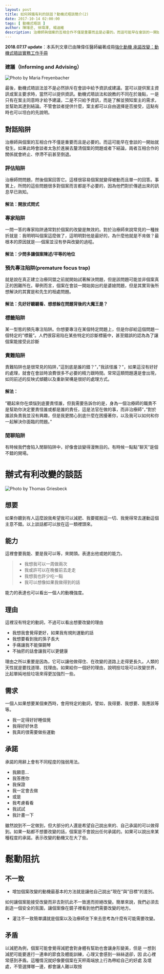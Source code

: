 ```yaml
---
layout: post
title: 如何辨識有利的談話？動機式晤談簡介(2) 
date: 2017-10-14 02:00:00
tags: [ 動機式晤談 ]
author: 陳璿丞, 徐瑋澤, 楊迪維
description: 治療師與個案的互相合作不僅是重要而且是必要的。而這可能早在會談的一開始就發生。如果此時會談者太急於進展去釐清個案的問題或者下結論，兩者互相合作的關係就會終止、停滯不前甚至倒退。
---
```


**2018.07.17 update**：本系列文章已由陳偉任醫師編著成冊[強化動機 承諾改變：動機式晤談實務工作手冊](http://www.books.com.tw/exep/assp.php/poligen/products/0010790177?utm_source=poligen&utm_medium=ap-books&utm_content=recommend&utm_campaign=ap-201807)

### 建議（Informing and Advising）

![Photo by Maria Freyenbacher](https://i.imgur.com/RNbBH53.jpg)

最後，動機式晤談法並不是必然排斥在會談中給予資訊或建議。當可以提供案主資訊或案主要求時，當然可以提供資訊。動機式晤談法和說教的不同在於幾點，一是只有在案主同意時才給予建議，二是不只給予資訊，而是了解並預知案主的需求，並幫助其達到結論。不管會談者提供什麼，案主都可以自由選擇是否接受，這點有時也可以坦白的先說明。

對話陷阱
--------

治療師與個案的互相合作不僅是重要而且是必要的。而這可能早在會談的一開始就發生。如果此時會談者太急於進展去釐清個案的問題或者下結論，兩者互相合作的關係就會終止、停滯不前甚至倒退。

<!--more-->

### 評估陷阱

治療師問問題，然後個案回答它。這樣很容易個案就變得被動而且單一的回答。事實上，所問的這些問題很多對個案而言都是不必要的，因為他們對於傳遞出來的訊息早已熟知。

#### 解法：開放式問式

### 專家陷阱

一問一答的專家陷阱通常對於個案的改變是無效的。對於治療師來說常見的一種挫折就是：我明明叫個案這麼做了，這明明對他是最好的，為什麼他就是不肯做？最根本的原因就是──個案並沒有參與改變的過程。

#### 解法：少問多讓個案陳述/平等的地位

### 預先專注陷阱(premature focus trap)

就是說在真正建立治療同盟之前就開始試著解決問題，但是該問題可能並非個案真正的困難所在。舉例而言，個案在會談一開始拋出的是婆媳問題，但是其實背後所想解決的其實是和先生的相處問題。

#### 解法：先好好聽聽看、想想躲在問題背後的大魔王是？

### 標籤陷阱

某一型態的預先專注陷阱。你想要專注在某個特定問題上，但是你卻給這個問題一個特定的”標籤”。人們很容易陷在某些特定的診斷標籤中，甚至錯誤的認為為了讓個案能接受此診斷

### 責難陷阱

責難陷阱也是很常見的陷阱，”這到底是誰的錯？”，”我該怪誰？”，如果這沒有好好的處理，就會在會談時浪費很多不必要的精力跟時間。常常這類問題還是會出現，如同前述的反映式傾聽以及重新架構是很好的處理方式。

#### 解法：

”聽起來你在煩惱到底要責怪誰，但我需要告訴你的是，身為一個治療師的職責不是幫助你決定要責怪誰或都是誰的責任，這是法官在做的事，而非治療師”，”對於誰該負責我並沒有興趣，但是我更關心到底什麼在困擾著你，以及我可以如何和你一起解決你面臨的問題。”

### 閒聊陷阱

有時候我們會陷入閒聊陷阱中，好像會談變得漫無目的。有時候一點點”聊天”是個不錯的開場。

辦式有利改變的談話
==================

![Photo by Thomas Griesbeck](https://i.imgur.com/7iFu5PN.jpg)

想要
----

如果你聽到有人這麼說我希望我可以減肥、我要擺脫這一切、我覺得常去運動這個主意不錯。以上談話都可以放在這一類裡頭來。

能力
----

這裡會要我能、要是我可以等，來開頭。表達出他或她的能力。

> -   我想我可以一周做兩次
> -   我或許可以在晚餐前去走走
> -   我想我也許少吃一點
> -   我可以想像如果我做得到的話

能力的表達也可以看出一個人的動機強度。

理由
----

這裡沒有特定的動詞，不過可以看出想要改變的理由

-   我想我會覺得更好，如果我有規則運動的話
-   我想要看到我的孫子長大
-   手痛讓我不能彈鋼琴
-   不抽菸的話會讓我可以更健康

理由之所以重要是因為，它可以讓他做得住、在改變的道路上走得更長久。人類的天性就是要找道理、找理由。如果給你一個好的理由，說明撿垃圾可以改變世界，比起單純地撿垃圾來得更加強烈一些。

需求
----

一個人如果想要某個東西時，會用特定的動詞，譬如，我得要、我想要、我應該等等。

-   我一定得好好睡個覺
-   我得好好休息
-   我真的很需要做些運動

承諾
----

承諾的用辭上會有不同程度的強弱用法。

-   我願意…
-   我答應你
-   我保證
-   我一定會去做
-   或是
-   我考慮看看
-   我試試
-   我計畫一下

雖然說到不一定做到，但大部分的人還是希望自己說出來的、自己承諾的可以做得到。如果一點都不想要改變的話，個案是不會說出任何承諾的。如果可以說出來某種程度的承諾。表示改變的動機又在大了些。

鬆動阻抗
========

不一致
------

-   增加個案改變的動機最基本的方法就是讓他自己說出”現在”與”目標”的差別。

如何讓個案能接受改變而非去對抗此不一致進而拒絕改變。簡單來說，我們必須去創造一個安全的氛圍，讓個案像在鏡子裡看到他們需要改變的地方。

-   灌注不一致簡單講就是個案以及治療師坐下來去思考為什麼有可能需要改變。

矛盾
----

以減肥為例，個案可能會覺得減肥會對身體有幫助也會讓身形變美，但是 一想到減肥可能要進行一連串的節食及體能訓練，心理又會感到一絲絲退卻，因 此心裡常感到矛盾。這種情況就好像要個案在天秤兩端放上行為帶給自己的好處 及壞處，不管選擇哪一邊，都會讓人難以取捨

